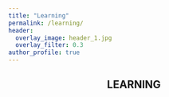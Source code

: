 ```yaml
---
title: "Learning"
permalink: /learning/
header:
  overlay_image: header_1.jpg
  overlay_filter: 0.3
author_profile: true
---
```

## <center>LEARNING</center>
